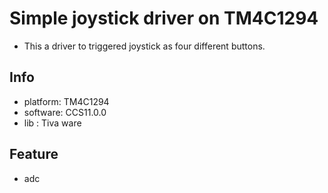 # Simple joystick driver on TM4C1294
 * This a driver to triggered joystick as four different buttons.

## Info
 * platform: TM4C1294
 * software: CCS11.0.0
 * lib     : Tiva ware
 
## Feature
 * adc

 
